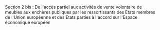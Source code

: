 Section 2 bis : De l'accès partiel aux activités de vente volontaire de meubles aux enchères publiques par les ressortissants des Etats membres de l'Union européenne et des Etats parties à l'accord sur l'Espace économique européen
